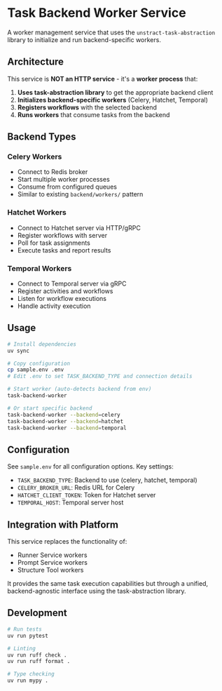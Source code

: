 # Task Backend Worker Service

A worker management service that uses the `unstract-task-abstraction` library to initialize and run backend-specific workers.

## Architecture

This service is **NOT an HTTP service** - it's a **worker process** that:

1. **Uses task-abstraction library** to get the appropriate backend client
2. **Initializes backend-specific workers** (Celery, Hatchet, Temporal)
3. **Registers workflows** with the selected backend
4. **Runs workers** that consume tasks from the backend

## Backend Types

### Celery Workers
- Connect to Redis broker
- Start multiple worker processes
- Consume from configured queues
- Similar to existing `backend/workers/` pattern

### Hatchet Workers
- Connect to Hatchet server via HTTP/gRPC
- Register workflows with server
- Poll for task assignments
- Execute tasks and report results

### Temporal Workers
- Connect to Temporal server via gRPC
- Register activities and workflows
- Listen for workflow executions
- Handle activity execution

## Usage

```bash
# Install dependencies
uv sync

# Copy configuration
cp sample.env .env
# Edit .env to set TASK_BACKEND_TYPE and connection details

# Start worker (auto-detects backend from env)
task-backend-worker

# Or start specific backend
task-backend-worker --backend=celery
task-backend-worker --backend=hatchet
task-backend-worker --backend=temporal
```

## Configuration

See `sample.env` for all configuration options. Key settings:

- `TASK_BACKEND_TYPE`: Backend to use (celery, hatchet, temporal)
- `CELERY_BROKER_URL`: Redis URL for Celery
- `HATCHET_CLIENT_TOKEN`: Token for Hatchet server
- `TEMPORAL_HOST`: Temporal server host

## Integration with Platform

This service replaces the functionality of:
- Runner Service workers
- Prompt Service workers
- Structure Tool workers

It provides the same task execution capabilities but through a unified, backend-agnostic interface using the task-abstraction library.

## Development

```bash
# Run tests
uv run pytest

# Linting
uv run ruff check .
uv run ruff format .

# Type checking
uv run mypy .
```